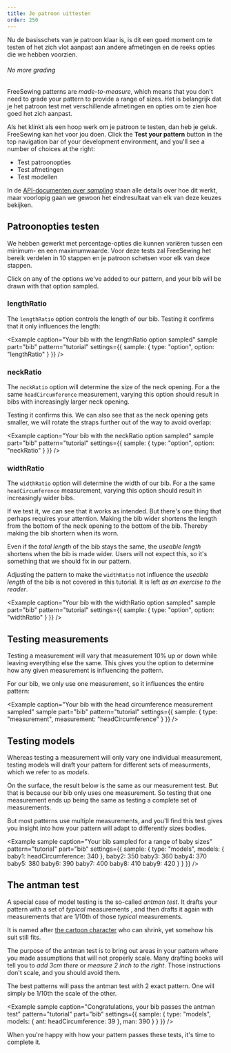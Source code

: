```yaml
---
title: Je patroon uittesten
order: 250
---
```


Nu de basisschets van je patroon klaar is, is dit een goed moment om te testen of het zich vlot aanpast aan andere afmetingen en de reeks opties die we hebben voorzien.

<Tip>

###### No more grading

FreeSewing patterns are *made-to-measure*, which means that you don't need to
grade your pattern to provide a range of sizes. Het is belangrijk dat je het patroon test met verschillende afmetingen en opties om te zien hoe goed het zich aanpast.

</Tip>

Als het klinkt als een hoop werk om je patroon te testen, dan heb je geluk. FreeSewing kan het voor jou doen. Click the **Test your pattern** button in the top navigation bar of your development environment, and you'll see a number of choices at the right:

 - Test patroonopties
 - Test afmetingen
 - Test modellen

In de [API-documenten over *sampling*](/api/pattern#sample) staan alle details over hoe dit werkt, maar voorlopig gaan we gewoon het eindresultaat van elk van deze keuzes bekijken.

## Patroonopties testen

We hebben gewerkt met percentage-opties die kunnen variëren tussen een minimum- en een maximumwaarde. Voor deze tests zal FreeSewing het bereik verdelen in 10 stappen en je patroon schetsen voor elk van deze stappen.

Click on any of the options we've added to our pattern, and your bib will be drawn with that option sampled.

### lengthRatio

The `lengthRatio` option controls the length of our bib. Testing it confirms that it only influences the length:

<Example caption="Your bib with the lengthRatio option sampled" sample part="bib" pattern="tutorial" settings={{ sample: { type: "option", option: "lengthRatio" } }} />

### neckRatio

The `neckRatio` option will determine the size of the neck opening. For a the same `headCircumference` measurement, varying this option should result in bibs with increasingly larger neck opening.

Testing it confirms this. We can also see that as the neck opening gets smaller, we will rotate the straps further out of the way to avoid overlap:

<Example caption="Your bib with the neckRatio option sampled" sample part="bib" pattern="tutorial" settings={{ sample: { type: "option", option: "neckRatio" } }} />

### widthRatio

The `widthRatio` option will determine the width of our bib. For a the same `headCircumference` measurement, varying this option should result in increasingly wider bibs.

If we test it, we can see that it works as intended. But there's one thing that perhaps requires your attention. Making the bib wider shortens the length from the bottom of the neck opening to the bottom of the bib. Thereby making the bib shortern when its worn.

Even if the *total length* of the bib stays the same, the *useable length* shortens when the bib is made wider. Users will not expect this, so it's something that we should fix in our pattern. 

<Note>

Adjusting the pattern to make the `widthRatio` not influence the *useable length* of the bib is not
covered in this tutorial. It is left *as an exercise to the reader*.

</Note>

<Example caption="Your bib with the widthRatio option sampled" sample part="bib" pattern="tutorial" settings={{ sample: { type: "option", option: "widthRatio" } }} />

## Testing measurements

Testing a measurement will vary that measurement 10% up or down while leaving everything else the same. This gives you the option to determine how any given measurement is influencing the pattern.

For our bib, we only use one measurement, so it influences the entire pattern:

<Example caption="Your bib with the head circumference measurement sampled" sample part="bib" pattern="tutorial" settings={{ sample: { type: "measurement", measurement: "headCircumference" } }} />

## Testing models

Whereas testing a measurement will only vary one individual measurement, testing models will draft your pattern for different sets of measurments, which we refer to as *models*.

On the surface, the result below is the same as our measurement test. But that is because our bib only uses one measurement. So testing that one measurement ends up being the same as testing a complete set of measurements.

But most patterns use multiple measurements, and you'll find this test gives you insight into how your pattern will adapt to differently sizes bodies.

<Example sample caption="Your bib sampled for a range of baby sizes" pattern="tutorial" part="bib" settings={{ sample: { type: "models", models: { baby1: headCircumference: 340 }, baby2: 350 baby3: 360 baby4: 370 baby5: 380 baby6: 390 baby7: 400 baby8: 410 baby9: 420 } } }} />

## The antman test

A special case of model testing is the so-called *antman test*. It drafts your pattern with a set of *typical* measurements , and then drafts it again with measurements that are 1/10th of those *typical* measurements.

It is named after [the cartoon character](https://en.wikipedia.org/wiki/Ant-Man_(film)) who can shrink, yet somehow his suit still fits.

The purpose of the antman test is to bring out areas in your pattern where you made assumptions that will not properly scale. Many drafting books will tell you to *add 3cm there* or *measure 2 inch to the right*. Those instructions don't scale, and you should avoid them.

The best patterns will pass the antman test with 2 exact pattern. One will simply be 1/10th the scale of the other.

<Example sample caption="Congratulations, your bib passes the antman test" pattern="tutorial" part="bib" settings={{ sample: { type: "models", models: { ant: headCircumference: 39 }, man: 390 } } }} />

When you're happy with how your pattern passes these tests, it's time to complete it.
